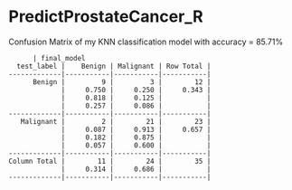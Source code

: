 # PredictProstateCancer_R

Confusion Matrix of my KNN classification model with accuracy = 85.71%



       

          | final_model 
      test_label |    Benign | Malignant | Row Total | 
    -------------|-----------|-----------|-----------|
          Benign |         9 |         3 |        12 | 
                 |     0.750 |     0.250 |     0.343 | 
                 |     0.818 |     0.125 |           | 
                 |     0.257 |     0.086 |           | 
    -------------|-----------|-----------|-----------|
       Malignant |         2 |        21 |        23 | 
                 |     0.087 |     0.913 |     0.657 | 
                 |     0.182 |     0.875 |           | 
                 |     0.057 |     0.600 |           | 
    -------------|-----------|-----------|-----------|
    Column Total |        11 |        24 |        35 | 
                 |     0.314 |     0.686 |           | 
    -------------|-----------|-----------|-----------|
         
